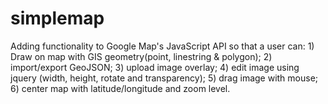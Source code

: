 # simplemap  
Adding functionality to Google Map's JavaScript API so that a user can: 1) Draw on map with GIS geometry(point, linestring & polygon); 2) import/export GeoJSON; 3) upload image overlay; 4) edit image using jquery (width, height, rotate and transparency); 5) drag image with mouse; 6) center map with latitude/longitude and zoom level.


